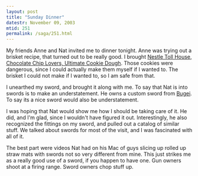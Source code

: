 ```yaml
---
layout: post
title: "Sunday Dinner"
datestr: November 09, 2003
mtid: 251
permalink: /saga/251.html
---
```


My friends Anne and Nat invited me to dinner tonight.  Anne was trying out a brisket recipe, that turned out to be really good.  I brought <a href="http://www.verybestbaking.com/products/tollhouse/bake.asp" title="Nestle Toll House">Nestle Toll House, Chocolate Chip Lovers, Ultimate Cookie Dough</a>.  Those cookies were dangerous, since I could actually make them myself if I wanted to.  The brisket I could not make if I wanted to, so I am safe from that.

I unearthed my sword, and brought it along with me.  To say that Nat is into swords is to make an understatement.  He owns a custom sword from <a href="http://www.bugei.com/" title="Bugei Trading Company | The Samurai Superstor">Bugei</a>.  To say its a nice sword would also be understatement.

I was hoping that Nat would show me how I should be taking care of it.  He did, and I'm glad, since I wouldn't have figured it out. Interestingly, he also recognized the fittings on my sword, and pulled out a catalog of similar stuff. We talked about swords for most of the visit, and I was fascinated with all of it.

The best part were videos Nat had on his Mac of guys slicing up rolled up straw mats with swords not so very different from mine.  This just strikes me as a really good use of a sword, if you happen to have one.  Gun owners shoot at a firing range.  Sword owners chop stuff up.

